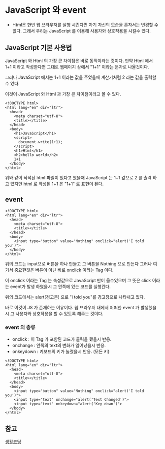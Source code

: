 # JavaScript 와 event

- Html은 한번 웹 브라우저를 실행 시킨다면 자기 자신의 모습을 혼자서는 변경할 수 없다. 그래서 우리는 JavaScript 를 이용해 사용자와 상호작용을 시킬수 있다. 

## JavaScript 기본 사용법

JavaScript 와 Html 의 가장 큰 차이점은 바로 동적이라는 것이다. 만약 Html 에서 1+1 이라고 작성한다면 그대로 웹페이지 상에서 "1+1" 이라는 문자로 나올것이다.

그러나 JavaScript 에서는 1+1 이라는 값을 주었을때 계산기처럼 2 라는 값을 출력할 수 있다.

이것이 JavaScript 와 Html 과 가장 큰 차이점이라고 볼 수 있다. 

```
<!DOCTYPE html>
<html lang="en" dir="ltr">
  <head>
    <meta charset="utf-8">
    <title></title>
  </head>
  <body>
    <h1>JavaScript</h1>
    <script>
      document.write(1+1);
    </script>
    <h1>Html</h1>
    <h2>hello world</h2>
    1+1
  </body>
</html>
```

위와 같이 작석된 html 파일이 있다고 했을때 JavaScript 는 1+1 값으로 2 를 출력 하고 있지만 html 로 작성된 1+1 은 "1+1" 로 표현이 된다.

## event

```
<!DOCTYPE html>
<html lang="en" dir="ltr">
  <head>
    <meta charset="utf-8">
    <title></title>
  </head>
  <body>
    <input type="button" value="Nothing" onclick="alert('I told you')">
  </body>
</html>
```

위의 코드는 input으로 버튼을 하나 만들고 그 버튼을 Nothing 으로 만든다 그러나 여기서 중요한것은 버튼이 아닌 바로 onclick 이라는 Tag 이다.

이 onclick 이라는 Tag 는 속성값으로 JavaScript 만이 올수있으며 그 뜻은 click 이라는 event가 발생 하였을시 그 안쪽에 있는 코드를 실행킨다.

위의 코드에서는 alert(경고문) 으로 "i told you"를 경고창으로 나타내고 있다.

바로 이것이 JS 가 존재하는 이유이다. 웹 브라우저 내에서 어떠한 event 가 발생했을시 그 사용자와 상호작용을 할 수 있도록 해주는 것이다.

### event 의 종류

- onclick : 이 Tag 가 포함된 코드가 클릭을 했을시 반응.
- onchange : 안쪽의 text의 변화가 일어났을시 반응. 
- onkeydown : 키보드의 키가 눌렸을시 반응. (모든 키)

```
<!DOCTYPE html>
<html lang="en" dir="ltr">
  <head>
    <meta charset="utf-8">
    <title></title>
  </head>
  <body>
    <input type="button" value="Nothing" onclick="alert('I told you')">
    <input type="text" onchange="alert('Text Changed')">
    <input type="text" onkeydown="alert('Key down')">
  </body>
</html>
```

## 참고
[생활코딩](https://opentutorials.org/course/3085/18869)
